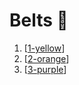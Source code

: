 # Belts 🥋

1. [[1-yellow]]
2. [[2-orange]]
3. [[3-purple]]

[//begin]: # "Autogenerated link references for markdown compatibility"
[1-yellow]: belts/1-yellow "1. Yellow 🟡"
[2-orange]: belts/2-orange "2. Orange"
[3-purple]: belts/3-purple "3. Purple"
[//end]: # "Autogenerated link references"
